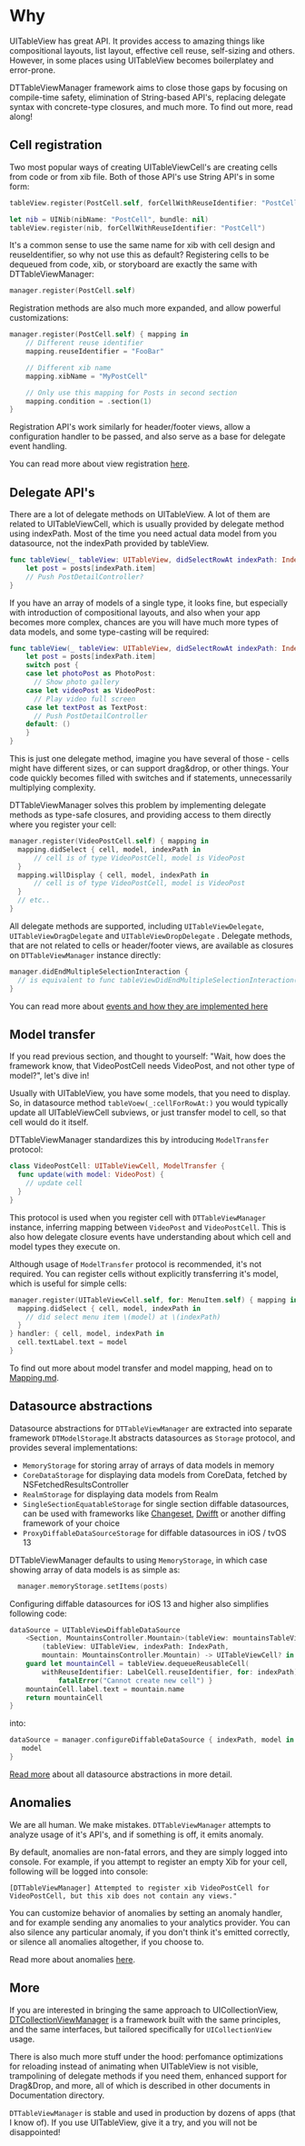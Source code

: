 # Why

UITableView has great API. It provides access to amazing things like compositional layouts, list layout, effective cell reuse, self-sizing and others. However, in some places using UITableView becomes boilerplatey and error-prone.

DTTableViewManager framework aims to close those gaps by focusing on compile-time safety, elimination of String-based API's, replacing delegate syntax with concrete-type closures, and much more. To find out more, read along!

## Cell registration

Two most popular ways of creating UITableViewCell's are creating cells from code or from xib file. Both of those API's use String API's in some form:

```swift
tableView.register(PostCell.self, forCellWithReuseIdentifier: "PostCell")

let nib = UINib(nibName: "PostCell", bundle: nil)
tableView.register(nib, forCellWithReuseIdentifier: "PostCell")
```

It's a common sense to use the same name for xib with cell design and reuseIdentifier, so why not use this as default? Registering cells to be dequeued from code, xib, or storyboard are exactly the same with DTTableViewManager:

```swift
manager.register(PostCell.self)
```

Registration methods are also much more expanded, and allow powerful customizations:

```swift
manager.register(PostCell.self) { mapping in
    // Different reuse identifier
    mapping.reuseIdentifier = "FooBar"

    // Different xib name
    mapping.xibName = "MyPostCell"

    // Only use this mapping for Posts in second section
    mapping.condition = .section(1)
}
```

Registration API's work similarly for header/footer views, allow a configuration handler to be passed, and also serve as a base for delegate event handling.

You can read more about view registration [here](Registration.md).

## Delegate API's

There are a lot of delegate methods on UITableView. A lot of them are related to UITableViewCell, which is usually provided by delegate method using indexPath. Most of the time you need actual data model from you datasource, not the indexPath provided by tableView.

```swift
func tableView(_ tableView: UITableView, didSelectRowAt indexPath: IndexPath) {
    let post = posts[indexPath.item]
    // Push PostDetailController?
}
```
If you have an array of models of a single type, it looks fine, but especially with introduction of compositional layouts, and also when your app becomes more complex, chances are you will have much more types of data models, and some type-casting will be required:

```swift
func tableView(_ tableView: UITableView, didSelectRowAt indexPath: IndexPath) {
    let post = posts[indexPath.item]
    switch post {
    case let photoPost as PhotoPost:
      // Show photo gallery
    case let videoPost as VideoPost:
      // Play video full screen
    case let textPost as TextPost:
      // Push PostDetailController
    default: ()
    }
}
```

This is just one delegate method, imagine you have several of those - cells might have different sizes, or can support drag&drop, or other things. Your code quickly becomes filled with switches and if statements, unnecessarily multiplying complexity.

DTTableViewManager solves this problem by implementing delegate methods as type-safe closures, and providing access to them directly where you register your cell:

```swift
manager.register(VideoPostCell.self) { mapping in
  mapping.didSelect { cell, model, indexPath in
      // cell is of type VideoPostCell, model is VideoPost
  }
  mapping.willDisplay { cell, model, indexPath in
      // cell is of type VideoPostCell, model is VideoPost
  }
  // etc..
}
```

All delegate methods are supported, including `UITableViewDelegate`, `UITableViewDragDelegate` and `UITableViewDropDelegate` . Delegate methods, that are not related to cells or header/footer views, are available as closures on `DTTableViewManager` instance directly:

```swift
manager.didEndMultipleSelectionInteraction {
  // is equivalent to func tableViewDidEndMultipleSelectionInteraction(_ tableView: UITableView) delegate method
}
```

You can read more about [events and how they are implemented here](Events.md)

## Model transfer

If you read previous section, and thought to yourself: "Wait, how does the framework know, that VideoPostCell needs VideoPost, and not other type of model?", let's dive in!

Usually with UITableView, you have some models, that you need to display. So, in datasource method `tableVoew(_:cellForRowAt:)` you would typically update all UITableViewCell subviews, or just transfer model to cell, so that cell would do it itself.

DTTableViewManager standardizes this by introducing `ModelTransfer` protocol:

```swift
class VideoPostCell: UITableViewCell, ModelTransfer {
  func update(with model: VideoPost) {
    // update cell
  }
}
```

This protocol is used when you register cell with `DTTableViewManager` instance, inferring mapping between `VideoPost` and `VideoPostCell`. This is also how delegate closure events have understanding about which cell and model types they execute on.

Although usage of `ModelTransfer` protocol is recommended, it's not required. You can register cells without explicitly transferring it's model, which is useful for simple cells:

```swift
manager.register(UITableViewCell.self, for: MenuItem.self) { mapping in
  mapping.didSelect { cell, model, indexPath in
    // did select menu item \(model) at \(indexPath)
  }
} handler: { cell, model, indexPath in
  cell.textLabel.text = model
}
```

To find out more about model transfer and model mapping, head on to [Mapping.md](Mapping.md).

## Datasource abstractions

Datasource abstractions for `DTTableViewManager` are extracted into separate framework `DTModelStorage`.It abstracts datasources as `Storage` protocol, and provides several implementations:

* `MemoryStorage` for storing array of arrays of data models in memory
* `CoreDataStorage` for displaying data models from CoreData, fetched by NSFetchedResultsController
* `RealmStorage` for displaying data models from Realm
* `SingleSectionEquatableStorage` for single section diffable datasources, can be used with frameworks like [Changeset](https://github.com/osteslag/Changeset), [Dwifft](https://github.com/jflinter/Dwifft) or another diffing framework of your choice
* `ProxyDiffableDataSourceStorage` for diffable datasources in iOS / tvOS 13

DTTableViewManager defaults to using `MemoryStorage`, in which case showing array of data models is as simple as:

```swift
  manager.memoryStorage.setItems(posts)
```

Configuring diffable datasources for iOS 13 and higher also simplifies following code:

```swift
dataSource = UITableViewDiffableDataSource
    <Section, MountainsController.Mountain>(tableView: mountainsTableView) {
        (tableView: UITableView, indexPath: IndexPath,
        mountain: MountainsController.Mountain) -> UITableViewCell? in
    guard let mountainCell = tableView.dequeueReusableCell(
        withReuseIdentifier: LabelCell.reuseIdentifier, for: indexPath) as? LabelCell else {
            fatalError("Cannot create new cell") }
    mountainCell.label.text = mountain.name
    return mountainCell
}
```

into:

```swift
dataSource = manager.configureDiffableDataSource { indexPath, model in
   model
}
```

[Read more](Datasources.md) about all datasource abstractions in more detail.

## Anomalies

We are all human. We make mistakes. `DTTableViewManager` attempts to analyze usage of it's API's, and if something is off, it emits anomaly.

By default, anomalies are non-fatal errors, and they are simply logged into console. For example, if you attempt to register an empty Xib for your cell, following will be logged into console:

```
[DTTableViewManager] Attempted to register xib VideoPostCell for VideoPostCell, but this xib does not contain any views."
```

You can customize behavior of anomalies by setting an anomaly handler, and for example sending any anomalies to your analytics provider. You can also silence any particular anomaly, if you don't think it's emitted correctly, or silence all anomalies altogether, if you choose to.

Read more about anomalies [here](Anomalies.md).

## More

If you are interested in bringing the same approach to UICollectionView, [DTCollectionViewManager](https://github.com/DenTelezhkin/DTCollectionViewManager) is a framework built with the same principles, and the same interfaces, but tailored specifically for `UICollectionView` usage.

There is also much more stuff under the hood: perfomance optimizations for reloading instead of animating when UITableView is not visible, trampolining of delegate methods if you need them, enhanced support for Drag&Drop, and more, all of which is described in other documents in Documentation directory.

`DTTableViewManager` is stable and used in production by dozens of apps (that I know of). If you use UITableView, give it a try, and you will not be disappointed!

